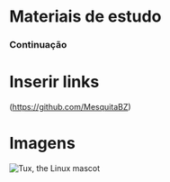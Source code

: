 # Materiais de estudo    
### Continuação    
# Inserir links    
(https://github.com/MesquitaBZ)

# Imagens

![Tux, the Linux mascot](/assets/images/tux.png)
